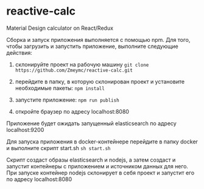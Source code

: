 # reactive-calc
Material Design calculator on React/Redux
 
 Сборка и запуск приложения выполняется с помощью npm.
 Для того, чтобы загрузить и запустить приложение, выполните следующие действия:
 1. склонируйте проект на рабочую машину
 `git clone https://github.com/Zmeymc/reactive-calc.git`
 
 2. перейдите в папку, в которую склонирован проект и установите необходимые пакеты:
 `npm install`
 
 3. запустите приложение:
 `npm run publish`
 
 4. откройте браузер по адресу localhost:8080
 
 Приложение будет ожидать запущенный elasticsearch по адресу localhost:9200
 
 
 Для запуска приложения в docker-контейнере перейдите в папку docker и выполните скрипт start.sh
 `sh start.sh`
 
Скрипт создаст образы elasticsearch и nodejs, а затем создаст и запустит контейнеры с приложением и источником данных для него.
При запуске контейнер nodejs склонирует в себя проект и запустит его по адресу localhost:8080
